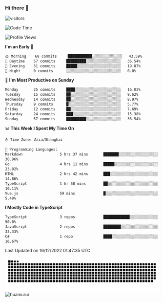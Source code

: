 ### Hi there 👋
 ![visitors](https://visitor-badge.laobi.icu/badge?page_id=huamurui)

<!-- [![知乎](https://img.shields.io/badge/dynamic/json?url=https%3A%2F%2Fapi.swo.moe%2Fstats%2Fzhihu%2Fke-ai-wu-li-de-nan-hai-zi&query=count&color=282c34&label=%E7%9F%A5%E4%B9%8E&labelColor=0084ff&logo=zhihu&logoColor=ffffff&suffix=+%E5%85%B3%E6%B3%A8&cacheSeconds=3600)](https://www.zhihu.com/people/ke-ai-wu-li-de-nan-hai-zi)
 -->


<!--START_SECTION:waka-->
![Code Time](http://img.shields.io/badge/Code%20Time-143%20hrs%2058%20mins-blue)

![Profile Views](http://img.shields.io/badge/Profile%20Views-1-blue)

**I'm an Early 🐤** 

```text
🌞 Morning    68 commits     ███████████░░░░░░░░░░░░░░   43.59% 
🌆 Daytime    57 commits     █████████░░░░░░░░░░░░░░░░   36.54% 
🌃 Evening    31 commits     █████░░░░░░░░░░░░░░░░░░░░   19.87% 
🌙 Night      0 commits      ░░░░░░░░░░░░░░░░░░░░░░░░░   0.0%

```
📅 **I'm Most Productive on Sunday** 

```text
Monday       25 commits     ████░░░░░░░░░░░░░░░░░░░░░   16.03% 
Tuesday      15 commits     ██░░░░░░░░░░░░░░░░░░░░░░░   9.62% 
Wednesday    14 commits     ██░░░░░░░░░░░░░░░░░░░░░░░   8.97% 
Thursday     9 commits      █░░░░░░░░░░░░░░░░░░░░░░░░   5.77% 
Friday       12 commits     ██░░░░░░░░░░░░░░░░░░░░░░░   7.69% 
Saturday     24 commits     ███░░░░░░░░░░░░░░░░░░░░░░   15.38% 
Sunday       57 commits     █████████░░░░░░░░░░░░░░░░   36.54%

```


📊 **This Week I Spent My Time On** 

```text
⌚︎ Time Zone: Asia/Shanghai

💬 Programming Languages: 
Markdown                 5 hrs 37 mins       ███████░░░░░░░░░░░░░░░░░░   30.96% 
Go                       4 hrs 11 mins       █████░░░░░░░░░░░░░░░░░░░░   23.02% 
HTML                     2 hrs 42 mins       ███░░░░░░░░░░░░░░░░░░░░░░   14.86% 
TypeScript               1 hr 50 mins        ██░░░░░░░░░░░░░░░░░░░░░░░   10.11% 
Vue.js                   59 mins             █░░░░░░░░░░░░░░░░░░░░░░░░   5.49%

```

**I Mostly Code in TypeScript** 

```text
TypeScript               3 repos             ████████████░░░░░░░░░░░░░   50.0% 
JavaScript               2 repos             ████████░░░░░░░░░░░░░░░░░   33.33% 
C#                       1 repo              ████░░░░░░░░░░░░░░░░░░░░░   16.67%

```



 Last Updated on 16/12/2022 01:47:35 UTC
<!--END_SECTION:waka-->

<!--
![知乎](https://stats.justsong.cn/api/zhihu?username=ke-ai-wu-li-de-nan-hai-zi)
![bilibili](https://stats.justsong.cn/api/bilibili/?id=144672037)
![leetcode](https://stats.justsong.cn/api/leetcode?username=yun-tai-f&cn=true)
![huamurui's Most used languages](https://github-readme-stats.vercel.app/api/top-langs?username=huamurui&show_icons=true&count_private=true&layout=compact&hide_border=true&langs_count=10)

<img align="right" src="https://github-readme-stats.vercel.app/api?username=huamurui&show_icons=true&theme=radical">

**huamurui/huamurui** is a ✨ _special_ ✨ repository because its `README.md` (this file) appears on your GitHub profile.

Here are some ideas to get you started:

- 🔭 I’m currently working on ...
- 🌱 I’m currently learning ...
- 👯 I’m looking to collaborate on ...
- 🤔 I’m looking for help with ...
- 💬 Ask me about ...
- 📫 How to reach me: ...
- 😄 Pronouns: ...
- ⚡ Fun fact: ...
-->

![huamurui](https://raw.githubusercontent.com/huamurui/huamurui/main/assets/github-contribution-grid-snake.svg)
![huamurui](https://count.getloli.com/get/@huamurui)
